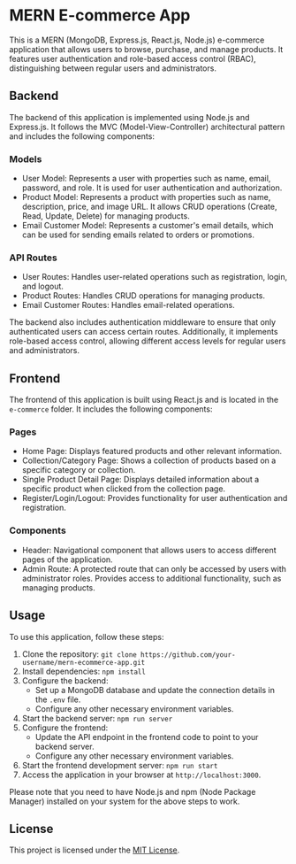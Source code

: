 # MERN E-commerce App

This is a MERN (MongoDB, Express.js, React.js, Node.js) e-commerce application that allows users to browse, purchase, and manage products. It features user authentication and role-based access control (RBAC), distinguishing between regular users and administrators.

## Backend

The backend of this application is implemented using Node.js and Express.js. It follows the MVC (Model-View-Controller) architectural pattern and includes the following components:

### Models

- User Model: Represents a user with properties such as name, email, password, and role. It is used for user authentication and authorization.
- Product Model: Represents a product with properties such as name, description, price, and image URL. It allows CRUD operations (Create, Read, Update, Delete) for managing products.
- Email Customer Model: Represents a customer's email details, which can be used for sending emails related to orders or promotions.

### API Routes

- User Routes: Handles user-related operations such as registration, login, and logout.
- Product Routes: Handles CRUD operations for managing products.
- Email Customer Routes: Handles email-related operations.

The backend also includes authentication middleware to ensure that only authenticated users can access certain routes. Additionally, it implements role-based access control, allowing different access levels for regular users and administrators.

## Frontend

The frontend of this application is built using React.js and is located in the `e-commerce` folder. It includes the following components:

### Pages

- Home Page: Displays featured products and other relevant information.
- Collection/Category Page: Shows a collection of products based on a specific category or collection.
- Single Product Detail Page: Displays detailed information about a specific product when clicked from the collection page.
- Register/Login/Logout: Provides functionality for user authentication and registration.

### Components

- Header: Navigational component that allows users to access different pages of the application.
- Admin Route: A protected route that can only be accessed by users with administrator roles. Provides access to additional functionality, such as managing products.

## Usage

To use this application, follow these steps:

1. Clone the repository: `git clone https://github.com/your-username/mern-ecommerce-app.git`
2. Install dependencies: `npm install`
3. Configure the backend:
   - Set up a MongoDB database and update the connection details in the `.env` file.
   - Configure any other necessary environment variables.
4. Start the backend server: `npm run server`
5. Configure the frontend:
   - Update the API endpoint in the frontend code to point to your backend server.
   - Configure any other necessary environment variables.
6. Start the frontend development server: `npm run start`
7. Access the application in your browser at `http://localhost:3000`.

Please note that you need to have Node.js and npm (Node Package Manager) installed on your system for the above steps to work.

## License

This project is licensed under the [MIT License](LICENSE).